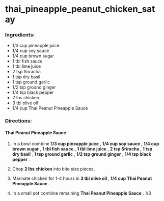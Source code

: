 # thai_pineapple_peanut_chicken_satay 

### Ingredients: 
* 1/3 cup pineapple juice
* 1/4 cup soy sauce
* 1/4 cup brown sugar
* 1 tbl fish sauce
* 1 tbl lime juice
* 2 tsp Sriracha
* 1 tsp dry basil
* 1 tsp ground garlic
* 1/2 tsp ground ginger
* 1/4 tsp black pepper
* 2 lbs chicken
* 3 tbl olive oil
* 1/4 cup Thai Peanut Pineapple Sauce

### Directions: 
#### Thai Peanut Pineapple Sauce
1. In a bowl combine **1/3 cup pineapple juice** , **1/4 cup soy sauce** , **1/4 cup brown sugar** , **1 tbl fish sauce** , **1 tbl lime juice** , **2 tsp Sriracha** , **1 tsp dry basil** , **1 tsp ground garlic** , **1/2 tsp ground ginger** , **1/4 tsp black pepper** . 


2. Chop **2 lbs chicken** into bite size pieces. 
3. Marinate chicken for 1-4 hours in **3 tbl olive oil** , **1/4 cup Thai Peanut Pineapple Sauce** . 
4. In a small pot combine remaining **Thai Peanut Pineapple Sauce** , 1/3 
